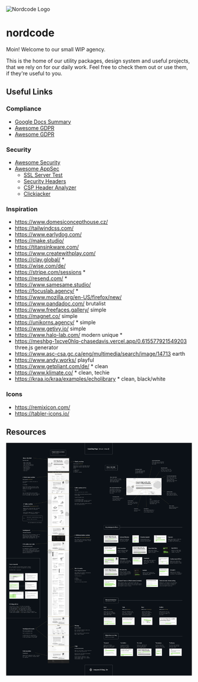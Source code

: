 ![Nordcode Logo](./nordcode-preview.png)

# nordcode

Moin! Welcome to our small WIP agency.

This is the home of our utility packages, design system and useful projects, that we rely on for our daily work.
Feel free to check them out or use them, if they're useful to you.

## Useful Links

### Compliance

- [Google Docs Summary](https://docs.google.com/document/d/1LhYXryfkwYOnvDD6_VSpwSHV-rpmbwH9kcCQla4ZKck/edit?usp=sharing)
- [Awesome GDPR](https://github.com/oppoverbakke/awesome-gdpr)
- [Awesome GDPR](https://github.com/erichard/awesome-gdpr)

### Security

- [Awesome Security](https://github.com/sindresorhus/awesome#security)
- [Awesome AppSec](https://github.com/paragonie/awesome-appsec?tab=readme-ov-file#tools)
  - [SSL Server Test](https://www.ssllabs.com/ssltest/)
  - [Security Headers](https://securityheaders.com/)
  - [CSP Header Analyzer](https://report-uri.com/home/analyse)
  - [Clickjacker](https://clickjacker.io/)

### Inspiration

- <https://www.domesiconcepthouse.cz/>
- <https://tailwindcss.com/>
- <https://www.earlydog.com/>
- <https://make.studio/>
- <https://titansinkware.com/>
- <https://www.createwithplay.com/>
- <https://clay.global/> *
- <https://wise.com/de/>
- <https://stripe.com/sessions> *
- <https://resend.com/> *
- <https://www.samesame.studio/>
- <https://focuslab.agency/> *
- <https://www.mozilla.org/en-US/firefox/new/>
- <https://www.pandadoc.com/> brutalist
- <https://www.freefaces.gallery/> simple
- <https://magnet.co/> simple
- <https://unikorns.agency/> * simple
- <https://www.getivy.io/> simple
- <https://www.halo-lab.com/> modern unique *
- <https://meshbg-1xcve0hlq-chasedavis.vercel.app/0.615577921549203> three.js generator
- <https://www.asc-csa.gc.ca/eng/multimedia/search/image/14713> earth
- https://www.andy.works/ playful
- https://www.getpliant.com/de/ * clean
- https://www.klimate.co/ * clean, techie
- https://kraa.io/kraa/examples/echolibrary * clean, black/white

### Icons

- https://remixicon.com/
- https://tabler-icons.io/

## Resources

![landing-page-cheat-sheet](./landing-page-cheat-sheet.png)
